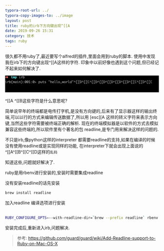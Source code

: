 ```yaml
---
typora-root-url: ../
typora-copy-images-to: ../image
layout: post
title: ruby的irb下方向键出现^[[A
date: 2019-09-26 15:31
category: 技术
tags: ruby
---
```




很久都不用ruby了,最近要写个alfred的插件,里面会用到ruby的脚本. 使用中发现我在irb下的方向键出现^[[A这样的字符. 印象中以前好像也遇到这个问题,但已经记不起来如何解决了.

![image-20190926153437386](/image/image-20190926153437386.png)

^[[A ^[[B这些字符是什么意思呢? 

简单说早年的终端都是电传打字机,是没有方向键的,后来有了显示器这样的输出终端,可以以行的方式来编辑传送数据了,所以用 [esc][A 这样的转义字符来表示方向键,当然这些字符需要被终端正确的解析. 现在的终端模拟器是以软件的方式去模拟兼容这些终端的,所以软件里有个著名的包 readline,是专门用来解决这样的问题的. 

不只是irb,像python这样的interpreter 都需要readline的支持,如果在编译的时候没有使用readline或是实现同样的功能, 在interpreter下就会出现上面说的^[[A^[[B^[[C^[[D这样的`乱码`



知道这些,问题就好解决了.

ruby是用rbenv进行安装的,安装时需要集成readline

没有安装readline的话先安装

```sh
brew install readline
```

加入readline 编译选项进行安装

```sh

RUBY_CONFIGURE_OPTS=--with-readline-dir=`brew --prefix readline` rbenv install 2.5.1
```

安装完成后,重新进入irb,问题解决.



>参考: https://github.com/guard/guard/wiki/Add-Readline-support-to-Ruby-on-Mac-OS-X